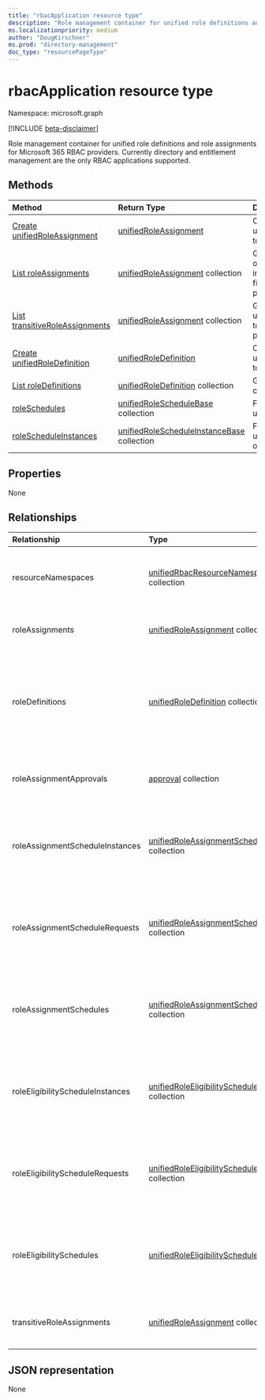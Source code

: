 ```yaml
---
title: "rbacApplication resource type"
description: "Role management container for unified role definitions and role assignments for Microsoft 365 RBAC providers."
ms.localizationpriority: medium
author: "DougKirschner"
ms.prod: "directory-management"
doc_type: "resourcePageType"
---
```


# rbacApplication resource type

Namespace: microsoft.graph

[!INCLUDE [beta-disclaimer](../../includes/beta-disclaimer.md)]

Role management container for unified role definitions and role assignments for Microsoft 365 RBAC providers. Currently directory and entitlement management are the only RBAC applications supported.

## Methods

| Method       | Return Type | Description |
|:-------------|:------------|:------------|
| [Create unifiedRoleAssignment](../api/rbacapplication-post-roleassignments.md) | [unifiedRoleAssignment](unifiedroleassignment.md) | Create a new unifiedRoleAssignment by posting to the roleAssignments collection. |
| [List roleAssignments](../api/rbacapplication-list-roleassignments.md) | [unifiedRoleAssignment](unifiedroleassignment.md) collection | Get a unifiedRoleAssignment object collection. Only specific instances can be queried, by filtering on roleDefitionId or principalId. |
| [List transitiveRoleAssignments](../api/rbacapplication-list-transitiveroleassignments.md) | [unifiedRoleAssignment](unifiedroleassignment.md) collection | Get direct and transitive unifiedRoleAssignments assigned to a specific principal. Specifying principalId is required. |
| [Create unifiedRoleDefinition](../api/rbacapplication-post-roledefinitions.md) | [unifiedRoleDefinition](unifiedroledefinition.md) | Create a new unifiedRoleDefinition by posting to the roleDefinitions collection. |
| [List roleDefinitions](../api/rbacapplication-list-roledefinitions.md) | [unifiedRoleDefinition](unifiedroledefinition.md) collection | Get a unifiedRoleDefinition object collection. |
| [roleSchedules](../api/rbacapplication-roleschedules.md) | [unifiedRoleScheduleBase](unifiedroleschedulebase.md) collection | Function to retrieve a collection of unifiedRoleScheduleBase objects. |
| [roleScheduleInstances](../api/rbacapplication-rolescheduleinstances.md) | [unifiedRoleScheduleInstanceBase](unifiedrolescheduleinstancebase.md) collection | Function to retrieve a collection of unifiedRoleScheduleInstanceBase objects.  |

## Properties

None

## Relationships
|Relationship|Type|Description|
|:---|:---|:---|
|resourceNamespaces|[unifiedRbacResourceNamespace](../resources/unifiedrbacresourcenamespace.md) collection|Resource that represents a collection of related actions.|
|roleAssignments|[unifiedRoleAssignment](../resources/unifiedroleassignment.md) collection| Resource to grant access to users or groups. |
|roleDefinitions|[unifiedRoleDefinition](../resources/unifiedroledefinition.md) collection| Resource representing the roles allowed by RBAC providers and the permissions assigned to the roles. |
|roleAssignmentApprovals|[approval](../resources/approval.md) collection| Decisions associated with a role assignment approval.|
|roleAssignmentScheduleInstances|[unifiedRoleAssignmentScheduleInstance](../resources/unifiedroleassignmentscheduleinstance.md) collection| Instances for active role assignments through Azure AD Privileged Identity Management.  |
|roleAssignmentScheduleRequests|[unifiedRoleAssignmentScheduleRequest](../resources/unifiedroleassignmentschedulerequest.md) collection| Requests for active role assignments through Azure AD Privileged Identity Management. |
|roleAssignmentSchedules|[unifiedRoleAssignmentSchedule](../resources/unifiedRoleAssignmentSchedule.md) collection| Schedule for active role assignments through Azure AD Privileged Identity Management. |
|roleEligibilityScheduleInstances|[unifiedRoleEligibilityScheduleInstance](../resources/unifiedRoleEligibilityScheduleInstance.md) collection| Instances of eligible role assignments through Azure AD Privileged Identity Management. |
|roleEligibilityScheduleRequests|[unifiedRoleEligibilityScheduleRequest](../resources/unifiedRoleEligibilityScheduleRequest.md) collection| Requests for eligible role assignments through Azure AD Privileged Identity Management. |
|roleEligibilitySchedules|[unifiedRoleEligibilitySchedule](../resources/unifiedRoleEligibilitySchedule.md) collection| Schedule for eligible role assignments through Azure AD Privileged Identity Management. |
|transitiveRoleAssignments|[unifiedRoleAssignment](../resources/unifiedroleassignment.md) collection| Resource to grant access to users or groups that are transitive. |


## JSON representation

None

<!-- uuid: 16cd6b66-4b1a-43a1-adaf-3a886856ed98
2019-02-04 14:57:30 UTC -->
<!-- {
  "type": "#page.annotation",
  "description": "rbacApplication resource",
  "keywords": "",
  "section": "documentation",
  "tocPath": ""
}-->


